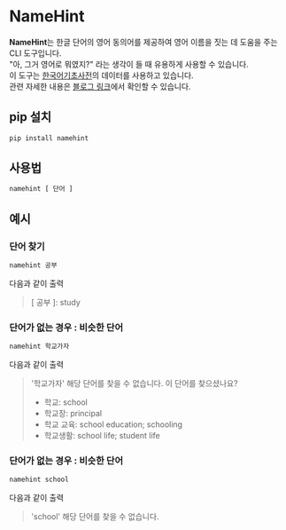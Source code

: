 # NameHint

**NameHint**는 한글 단어의 영어 동의어를 제공하여 영어 이름을 짓는 데 도움을 주는 CLI 도구입니다.  
"아, 그거 영어로 뭐였지?" 라는 생각이 들 때 유용하게 사용할 수 있습니다.  
이 도구는 [한국어기초사전](https://krdict.korean.go.kr/kor/mainAction)의 데이터를 사용하고 있습니다.  
관련 자세한 내용은 [블로그 링크](https://gongboo.github.io/project/namehint/)에서 확인할 수 있습니다.

## pip 설치

```bash
pip install namehint
```

## 사용법

```bash
namehint [ 단어 ]
```

## 예시

### 단어 찾기

```bash
namehint 공부
```

다음과 같이 출력

> \[ 공부 \]: study

### 단어가 없는 경우 : 비슷한 단어

```bash
namehint 학교가자
```

다음과 같이 출력

> '학교가자' 해당 단어를 찾을 수 없습니다. 이 단어를 찾으셨나요?
>
> - 학교: school
> - 학교장: principal
> - 학교 교육: school education; schooling
> - 학교생활: school life; student life

### 단어가 없는 경우 : 비슷한 단어

```bash
namehint school
```

다음과 같이 출력

> 'school' 해당 단어를 찾을 수 없습니다.
